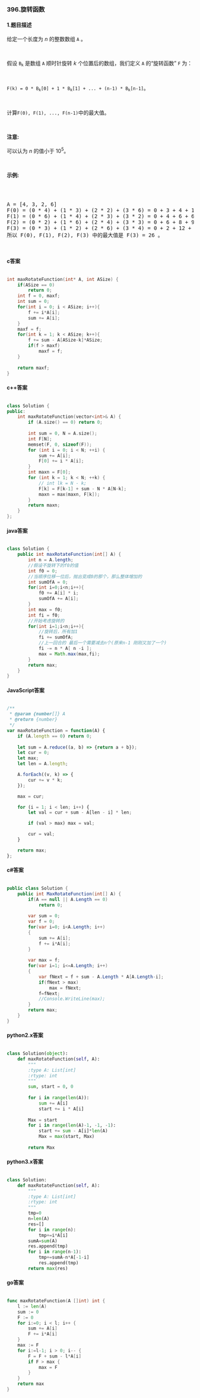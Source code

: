 ### 396.旋转函数

#### 1.题目描述

<p>给定一个长度为 <em>n</em> 的整数数组&nbsp;<code>A</code>&nbsp;。</p><br/><p>假设&nbsp;<code>B<sub>k</sub></code>&nbsp;是数组&nbsp;<code>A</code>&nbsp;顺时针旋转 <em>k</em> 个位置后的数组，我们定义&nbsp;<code>A</code>&nbsp;的&ldquo;旋转函数&rdquo;&nbsp;<code>F</code>&nbsp;为：</p><br/><p><code>F(k) = 0 * B<sub>k</sub>[0] + 1 * B<sub>k</sub>[1] + ... + (n-1) * B<sub>k</sub>[n-1]</code>。</p><br/><p>计算<code>F(0), F(1), ..., F(n-1)</code>中的最大值。</p><br/><p><strong>注意:</strong><br /><br/>可以认为<em> n</em> 的值小于 10<sup>5</sup>。</p><br/><p><strong>示例:</strong></p><br/><pre><br/>A = [4, 3, 2, 6]<br/>F(0) = (0 * 4) + (1 * 3) + (2 * 2) + (3 * 6) = 0 + 3 + 4 + 18 = 25<br/>F(1) = (0 * 6) + (1 * 4) + (2 * 3) + (3 * 2) = 0 + 4 + 6 + 6 = 16<br/>F(2) = (0 * 2) + (1 * 6) + (2 * 4) + (3 * 3) = 0 + 6 + 8 + 9 = 23<br/>F(3) = (0 * 3) + (1 * 2) + (2 * 6) + (3 * 4) = 0 + 2 + 12 + 12 = 26<br/>所以 F(0), F(1), F(2), F(3) 中的最大值是 F(3) = 26 。<br/></pre><br/>

#### c答案

```c

int maxRotateFunction(int* A, int ASize) {
    if(ASize == 0)
        return 0;    
    int f = 0, maxf;
    int sum = 0;
    for(int i = 0; i < ASize; i++){
        f += i*A[i];
        sum += A[i];
    }
    maxf = f;
    for(int k = 1; k < ASize; k++){            
        f += sum - A[ASize-k]*ASize;
        if(f > maxf)
            maxf = f;
    }
    
    return maxf;
}

```

#### c++答案

```c++

class Solution {
public:
    int maxRotateFunction(vector<int>& A) {
        if (A.size() == 0) return 0;
        
        int sum = 0, N = A.size();
        int F[N];
        memset(F, 0, sizeof(F));
        for (int i = 0; i < N; ++i) {
            sum += A[i];
            F[0] += i * A[i];
        }
        int maxn = F[0];
        for (int k = 1; k < N; ++k) {
            // int lk = N - k;
            F[k] = F[k-1] + sum - N * A[N-k];
            maxn = max(maxn, F[k]);
        }
        return maxn;
    }
};

```

#### java答案

```java

class Solution {
    public int maxRotateFunction(int[] A) {
        int n = A.length;
        //假设不旋转下的f0的值
        int f0 = 0;
        //当顺序位移一位后，抛出变成0的那个，那么整体增加的
        int sumOfA = 0;
        for(int i=0;i<n;i++){
            f0 += A[i] * i;
            sumOfA += A[i];
        }
        int max = f0;
        int fi = f0;
        //开始考虑旋转的
        for(int i=1;i<n;i++){
            //旋转后，所有加1
            fi += sumOfA;
            //上一回合的 最后一个需要减去n个(原来n-1 刚刚又加了一个)
            fi -= n * A[ n -i ];
            max = Math.max(max,fi);
        }
        return max;
    }
}

```

#### JavaScript答案

```javascript

/**
 * @param {number[]} A
 * @return {number}
 */
var maxRotateFunction = function(A) {
    if (A.length == 0) return 0;
    
    let sum = A.reduce((a, b) => {return a + b});
    let cur = 0;
    let max;
    let len = A.length;

    A.forEach((v, k) => {
        cur += v * k;
    });

    max = cur;

    for (i = 1; i < len; i++) {
        let val = cur + sum - A[len - i] * len;

        if (val > max) max = val;

        cur = val;
    }

    return max;
};

```

#### c#答案

```c#

public class Solution {
    public int MaxRotateFunction(int[] A) {
        if(A == null || A.Length == 0)
            return 0;
        
        var sum = 0;
        var f = 0;
        for(var i=0; i<A.Length; i++)
        {
            sum += A[i];
            f += i*A[i];
        }
        
        var max = f;
        for(var i=1; i<=A.Length; i++)
        {
            var fNext = f + sum - A.Length * A[A.Length-i];
            if(fNext > max)
                max = fNext;
            f=fNext;
            //Console.WriteLine(max);
        }
        return max;
    }
}

```

#### python2.x答案

```python

class Solution(object):
    def maxRotateFunction(self, A):
        """
        :type A: List[int]
        :rtype: int
        """
        sum, start = 0, 0 
        
        for i in range(len(A)):
            sum += A[i]
            start += i * A[i]
            
        Max = start
        for i in range(len(A)-1, -1, -1):
            start += sum - A[i]*len(A)
            Max = max(start, Max)
            
        return Max 

```

#### python3.x答案

```python

class Solution:
    def maxRotateFunction(self, A):
        """
        :type A: List[int]
        :rtype: int
        """
        tmp=0
        n=len(A)
        res=[]
        for i in range(n):
            tmp+=i*A[i]
        sumA=sum(A)
        res.append(tmp)
        for i in range(n-1):
            tmp+=sumA-n*A[-1-i]
            res.append(tmp)
        return max(res)

```

#### go答案

```go

func maxRotateFunction(A []int) int {
    l := len(A)
    sum := 0
    F := 0
    for i:=0; i < l; i++ {
        sum += A[i]
        F += i*A[i]
    }
    max := F
    for i:=l-1; i > 0; i-- {
        F = F + sum - l*A[i]
        if F > max {
            max = F
        }
    }
    return max
}

```